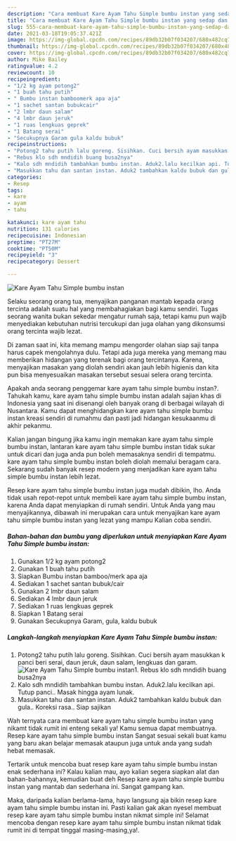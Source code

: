 ```yaml
---
description: "Cara membuat Kare Ayam Tahu Simple bumbu instan yang sedap dan Mudah Dibuat"
title: "Cara membuat Kare Ayam Tahu Simple bumbu instan yang sedap dan Mudah Dibuat"
slug: 555-cara-membuat-kare-ayam-tahu-simple-bumbu-instan-yang-sedap-dan-mudah-dibuat
date: 2021-03-18T19:05:37.421Z
image: https://img-global.cpcdn.com/recipes/89db32b07f034207/680x482cq70/kare-ayam-tahu-simple-bumbu-instan-foto-resep-utama.jpg
thumbnail: https://img-global.cpcdn.com/recipes/89db32b07f034207/680x482cq70/kare-ayam-tahu-simple-bumbu-instan-foto-resep-utama.jpg
cover: https://img-global.cpcdn.com/recipes/89db32b07f034207/680x482cq70/kare-ayam-tahu-simple-bumbu-instan-foto-resep-utama.jpg
author: Mike Bailey
ratingvalue: 4.2
reviewcount: 10
recipeingredient:
- "1/2 kg ayam potong2"
- "1 buah tahu putih"
- " Bumbu instan bamboomerk apa aja"
- "1 sachet santan bubukcair"
- "2 lmbr daun salam"
- "4 lmbr daun jeruk"
- "1 ruas lengkuas geprek"
- "1 Batang serai"
- "Secukupnya Garam gula kaldu bubuk"
recipeinstructions:
- "Potong2 tahu putih lalu goreng. Sisihkan. Cuci bersih ayam masukkan k panci beri serai, daun jeruk, daun salam, lengkuas dan garam."
- "Rebus klo sdh mndidih buang busa2nya"
- "Kalo sdh mndidih tambahkan bumbu instan. Aduk2.lalu kecilkan api. Tutup panci.. Masak hingga ayam lunak."
- "Masukkan tahu dan santan instan. Aduk2 tambahkan kaldu bubuk dan gula.. Koreksi rasa.. Siap sajikan"
categories:
- Resep
tags:
- kare
- ayam
- tahu

katakunci: kare ayam tahu 
nutrition: 131 calories
recipecuisine: Indonesian
preptime: "PT27M"
cooktime: "PT50M"
recipeyield: "3"
recipecategory: Dessert

---
```



![Kare Ayam Tahu Simple bumbu instan](https://img-global.cpcdn.com/recipes/89db32b07f034207/680x482cq70/kare-ayam-tahu-simple-bumbu-instan-foto-resep-utama.jpg)

Selaku seorang orang tua, menyajikan panganan mantab kepada orang tercinta adalah suatu hal yang membahagiakan bagi kamu sendiri. Tugas seorang  wanita bukan sekedar mengatur rumah saja, tetapi kamu pun wajib menyediakan kebutuhan nutrisi tercukupi dan juga olahan yang dikonsumsi orang tercinta wajib lezat.

Di zaman  saat ini, kita memang mampu mengorder olahan siap saji tanpa harus capek mengolahnya dulu. Tetapi ada juga mereka yang memang mau memberikan hidangan yang terenak bagi orang tercintanya. Karena, menyajikan masakan yang diolah sendiri akan jauh lebih higienis dan kita pun bisa menyesuaikan masakan tersebut sesuai selera orang tercinta. 



Apakah anda seorang penggemar kare ayam tahu simple bumbu instan?. Tahukah kamu, kare ayam tahu simple bumbu instan adalah sajian khas di Indonesia yang saat ini disenangi oleh banyak orang di berbagai wilayah di Nusantara. Kamu dapat menghidangkan kare ayam tahu simple bumbu instan kreasi sendiri di rumahmu dan pasti jadi hidangan kesukaanmu di akhir pekanmu.

Kalian jangan bingung jika kamu ingin memakan kare ayam tahu simple bumbu instan, lantaran kare ayam tahu simple bumbu instan tidak sukar untuk dicari dan juga anda pun boleh memasaknya sendiri di tempatmu. kare ayam tahu simple bumbu instan boleh diolah memalui beragam cara. Sekarang sudah banyak resep modern yang menjadikan kare ayam tahu simple bumbu instan lebih lezat.

Resep kare ayam tahu simple bumbu instan juga mudah dibikin, lho. Anda tidak usah repot-repot untuk membeli kare ayam tahu simple bumbu instan, karena Anda dapat menyiapkan di rumah sendiri. Untuk Anda yang mau menyajikannya, dibawah ini merupakan cara untuk menyajikan kare ayam tahu simple bumbu instan yang lezat yang mampu Kalian coba sendiri.

<!--inarticleads1-->

##### Bahan-bahan dan bumbu yang diperlukan untuk menyiapkan Kare Ayam Tahu Simple bumbu instan:

1. Gunakan 1/2 kg ayam potong2
1. Gunakan 1 buah tahu putih
1. Siapkan  Bumbu instan bamboo/merk apa aja
1. Sediakan 1 sachet santan bubuk/cair
1. Gunakan 2 lmbr daun salam
1. Sediakan 4 lmbr daun jeruk
1. Sediakan 1 ruas lengkuas geprek
1. Siapkan 1 Batang serai
1. Gunakan Secukupnya Garam, gula, kaldu bubuk




<!--inarticleads2-->

##### Langkah-langkah menyiapkan Kare Ayam Tahu Simple bumbu instan:

1. Potong2 tahu putih lalu goreng. Sisihkan. Cuci bersih ayam masukkan k panci beri serai, daun jeruk, daun salam, lengkuas dan garam.
<img src="https://img-global.cpcdn.com/steps/f4819878bdfbc30e/160x128cq70/kare-ayam-tahu-simple-bumbu-instan-langkah-memasak-1-foto.jpg" alt="Kare Ayam Tahu Simple bumbu instan">1. Rebus klo sdh mndidih buang busa2nya
1. Kalo sdh mndidih tambahkan bumbu instan. Aduk2.lalu kecilkan api. Tutup panci.. Masak hingga ayam lunak.
1. Masukkan tahu dan santan instan. Aduk2 tambahkan kaldu bubuk dan gula.. Koreksi rasa.. Siap sajikan




Wah ternyata cara membuat kare ayam tahu simple bumbu instan yang nikamt tidak rumit ini enteng sekali ya! Kamu semua dapat membuatnya. Resep kare ayam tahu simple bumbu instan Sangat sesuai sekali buat kamu yang baru akan belajar memasak ataupun juga untuk anda yang sudah hebat memasak.

Tertarik untuk mencoba buat resep kare ayam tahu simple bumbu instan enak sederhana ini? Kalau kalian mau, ayo kalian segera siapkan alat dan bahan-bahannya, kemudian buat deh Resep kare ayam tahu simple bumbu instan yang mantab dan sederhana ini. Sangat gampang kan. 

Maka, daripada kalian berlama-lama, hayo langsung aja bikin resep kare ayam tahu simple bumbu instan ini. Pasti kalian gak akan nyesel membuat resep kare ayam tahu simple bumbu instan nikmat simple ini! Selamat mencoba dengan resep kare ayam tahu simple bumbu instan nikmat tidak rumit ini di tempat tinggal masing-masing,ya!.

